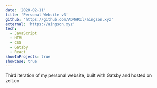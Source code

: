 ```yaml
---
date: '2020-02-11'
title: 'Personal Website v3'
github: 'https://github.com/ADMARIl/aingson.xyz'
external: 'https://aingson.xyz'
tech:
  - JavaScript
  - HTML
  - CSS
  - Gatsby
  - React
showInProjects: true
showcase: true
---
```


Third iteration of my personal website, built with Gatsby and hosted on zeit.co
